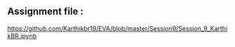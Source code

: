 ## Assignment file : 
https://github.com/Karthikbr19/EVA/blob/master/Session9/Session_9_KarthikBR.ipynb
